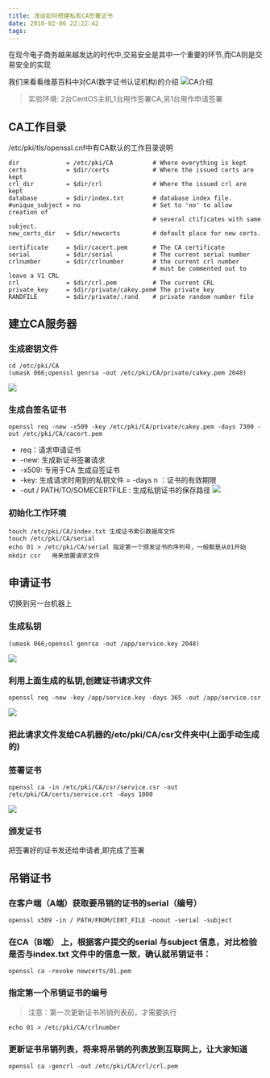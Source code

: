 ```yaml
---
title: 浅谈如何搭建私有CA签署证书
date: 2018-02-06 22:22:42
tags:
---
```


在现今电子商务越来越发达的时代中,交易安全是其中一个重要的环节,而CA则是交易安全的实现

我们来看看维基百科中对CA(数字证书认证机构)的介绍
![CA介绍](https://hexo-1256034174.cos.ap-guangzhou.myqcloud.com/CA%E4%BB%8B%E7%BB%8D.png)

> 实验环境:
> 2台CentOS主机,1台用作签署CA,另1台用作申请签署

## CA工作目录
/etc/pki/tls/openssl.cnf中有CA默认的工作目录说明
```
dir             = /etc/pki/CA           # Where everything is kept
certs           = $dir/certs            # Where the issued certs are kept
crl_dir         = $dir/crl              # Where the issued crl are kept
database        = $dir/index.txt        # database index file.
#unique_subject = no                    # Set to 'no' to allow creation of
                                        # several ctificates with same subject.
new_certs_dir   = $dir/newcerts         # default place for new certs.

certificate     = $dir/cacert.pem       # The CA certificate
serial          = $dir/serial           # The current serial number
crlnumber       = $dir/crlnumber        # the current crl number
                                        # must be commented out to leave a V1 CRL
crl             = $dir/crl.pem          # The current CRL
private_key     = $dir/private/cakey.pem# The private key
RANDFILE        = $dir/private/.rand    # private random number file
```
## 建立CA服务器
### 生成密钥文件
```
cd /etc/pki/CA
(umask 066;openssl genrsa -out /etc/pki/CA/private/cakey.pem 2048)
```
![](https://hexo-1256034174.cos.ap-guangzhou.myqcloud.com/Snipaste_2018-02-06_23-08-13.png)
### 生成自签名证书
```
openssl req -new -x509 -key /etc/pki/CA/private/cakey.pem -days 7300 -out /etc/pki/CA/cacert.pem
```
- req：请求申请证书
- -new: 生成新证书签署请求
- -x509: 专用于CA 生成自签证书
- -key: 生成请求时用到的私钥文件
= -days n ：证书的有效期限
- -out / PATH/TO/SOMECERTFILE : 生成私钥证书的保存路径
![](https://hexo-1256034174.cos.ap-guangzhou.myqcloud.com/Snipaste_2018-02-06_23-12-09.png)
### 初始化工作环境
```
touch /etc/pki/CA/index.txt 生成证书索引数据库文件
touch /etc/pki/CA/serial
echo 01 > /etc/pki/CA/serial 指定第一个颁发证书的序列号，一般都是从01开始
mkdir csr   用来放置请求文件
```
## 申请证书
切换到另一台机器上
### 生成私钥
```
(umask 066;openssl genrsa -out /app/service.key 2048)
```
![](https://hexo-1256034174.cos.ap-guangzhou.myqcloud.com/Snipaste_2018-02-06_23-22-35.png)
### 利用上面生成的私钥,创建证书请求文件
```
openssl req -new -key /app/service.key -days 365 -out /app/service.csr
```
![](https://hexo-1256034174.cos.ap-guangzhou.myqcloud.com/Snipaste_2018-02-06_23-27-06.png)
### 把此请求文件发给CA机器的/etc/pki/CA/csr文件夹中(上面手动生成的)

### 签署证书
```
openssl ca -in /etc/pki/CA/csr/service.csr -out /etc/pki/CA/certs/service.crt -days 1000
```
![](https://hexo-1256034174.cos.ap-guangzhou.myqcloud.com/Snipaste_2018-02-06_23-38-47.png)
 ### 颁发证书
 把签署好的证书发还给申请者,即完成了签署
 ## 吊销证书
### 在客户端（A端）获取要吊销的证书的serial（编号）
```
openssl x509 -in / PATH/FROM/CERT_FILE -noout -serial -subject
```
### 在CA（B端） 上，根据客户提交的serial 与subject 信息，对比检验是否与index.txt 文件中的信息一致，确认就吊销证书：
```
openssl ca -revoke newcerts/01.pem
```
### 指定第一个吊销证书的编号

> 注意：第一次更新证书吊销列表前，才需要执行
```
echo 01 > /etc/pki/CA/crlnumber
```
### 更新证书吊销列表，将来将吊销的列表放到互联网上，让大家知道
```
openssl ca -gencrl -out /etc/pki/CA/crl/crl.pem
```